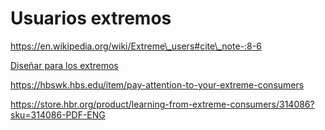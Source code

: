 # Usuarios extremos

https://en.wikipedia.org/wiki/Extreme\_users#cite\_note-:8-6

[Diseñar para los extremos](diseo-de-estrategia/disear-para-los-extremos.md)

https://hbswk.hbs.edu/item/pay-attention-to-your-extreme-consumers

https://store.hbr.org/product/learning-from-extreme-consumers/314086?sku=314086-PDF-ENG
